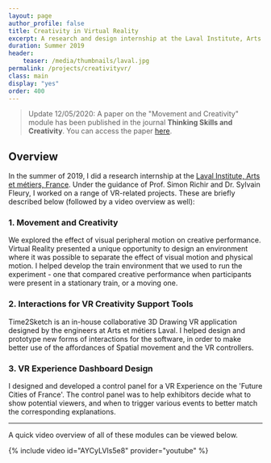 ```yaml
---
layout: page
author_profile: false
title: Creativity in Virtual Reality
excerpt: A research and design internship at the Laval Institute, Arts et métiers, France.
duration: Summer 2019
header:
    teaser: /media/thumbnails/laval.jpg
permalink: /projects/creativityvr/
class: main
display: "yes"
order: 400
---
```


> Update 12/05/2020: A paper on the "Movement and Creativity" module has been published in the journal **Thinking Skills and Creativity**. You can access the paper [here](/media/TSC_Paper.pdf).


## Overview
In the summer of 2019, I did a research internship at the [Laval Institute, Arts et métiers, France](https://artsetmetiers.fr/en/institut/laval). Under the guidance of Prof. Simon Richir and Dr. Sylvain Fleury, I worked on a range of VR-related projects. These are briefly described below (followed by a video overview as well): 

### 1. Movement and Creativity
We explored the effect of visual peripheral motion on creative performance. Virtual Reality presented a unique opportunity to design an environment where it was possible to separate the effect of visual motion and physical motion. I helped develop the train environment that we used to run the experiment - one that compared creative performance when participants were present in a stationary train, or a moving one.

### 2. Interactions for VR Creativity Support Tools
Time2Sketch is an in-house collaborative 3D Drawing VR application designed by the engineers at Arts et métiers Laval. I helped design and prototype new forms of interactions for the software, in order to make better use of the affordances of Spatial movement and the VR controllers. 

### 3. VR Experience Dashboard Design
I designed and developed a control panel for a VR Experience on the 'Future Cities of France'. The control panel was to help exhibitors decide what to show potential viewers, and when to trigger various events to better match the corresponding explanations.

---

A quick video overview of all of these modules can be viewed below.

{% include video id="AYCyLVIs5e8" provider="youtube" %}

